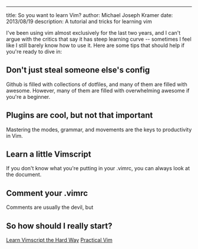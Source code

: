 ---
title: So you want to learn Vim?
author: Michael Joseph Kramer
date: 2013/08/19
description: A tutorial and tricks for learning vim

I've been using vim almost exclusively for the last two years, and I can't argue with the critics that say it has steep learning curve -- sometimes I feel like I still barely know how to use it. Here are some tips that should help if you're ready to dive in:

## Don't just steal someone else's config
Github is filled with collections of dotfiles, and many of them are filled with awesome. However, many of them are filled with overwhelming awesome if you're a beginner.

## Plugins are cool, but not that important

Mastering the modes, grammar, and movements are the keys to productivity in Vim.

## Learn a little Vimscript
If you don't know what you're putting in your .vimrc, you can always look at the document.

## Comment your .vimrc
Comments are usually the devil, but 

## So how should I really start?
[Learn Vimscript the Hard Way][1]
[Practical Vim][2]

[1]: http://learnvimscriptthehardway.stevelosh.com/ "Learn Vimscript the Hard Way"
[2]: http://pragprog.com/book/dnvim/practical-vim/ "Practical Vim"
